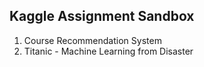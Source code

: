 ## Kaggle Assignment Sandbox

1. Course Recommendation System
2. Titanic - Machine Learning from Disaster
